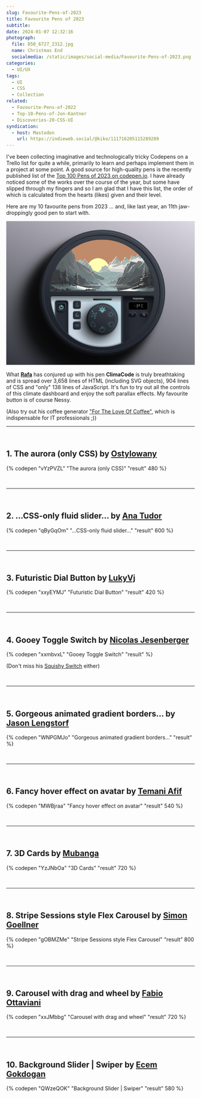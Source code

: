 ```yaml
---
slug: Favourite-Pens-of-2023
title: Favourite Pens of 2023
subtitle:
date: 2024-01-07 12:32:16
photograph:
  file: D50_6727_2312.jpg
  name: Christmas End
  socialmedia: /static/images/social-media/Favourite-Pens-of-2023.png
categories:
  - UI/UX
tags:
  - UI
  - CSS
  - Collection
related:
  - Favourite-Pens-of-2022
  - Top-10-Pens-of-Jon-Kantner
  - Discoveries-20-CSS-UI
syndication:
  - host: Mastodon
    url: https://indieweb.social/@kiko/111716205115289289
---
```


I've been collecting imaginative and technologically tricky Codepens on a Trello list for quite a while, primarily to learn and perhaps implement them in a project at some point. A good source for high-quality pens is the recently published list of the [Top 100 Pens of 2023 on codepen.io](https://codepen.io/2023/popular/pens/). I have already noticed some of the works over the course of the year, but some have slipped through my fingers and so I am glad that I have this list, the order of which is calculated from the hearts (likes) given and their level.

Here are my 10 favourite pens from 2023 ... and, like last year, an 11th jaw-droppingly good pen to start with.

![Fantastic piece of CSS art ... and a little JavaScript](Favourite-Pens-of-2023/climacode.png)

What **[Rafa](https://codepen.io/RAFA3L)** has conjured up with his pen **ClimaCode** is truly breathtaking and is spread over 3,658 lines of HTML (including SVG objects), 904 lines of CSS and "only" 138 lines of JavaScript. It's fun to try out all the controls of this climate dashboard and enjoy the soft parallax effects. My favourite button is of course Nessy.

(Also try out his coffee generator ["For The Love Of Coffee"](https://codepen.io/RAFA3L/pen/QWJOmrL), which is indispensable for IT professionals ;))

<!-- more -->

<hr><br>

## 1. The aurora (only CSS) by [Ostylowany](https://codepen.io/ostylowany)

{% codepen "vYzPVZL" "The aurora (only CSS)" "result" 480 %}

<br><hr><br>

## 2. ...CSS-only fluid slider... by [Ana Tudor](https://codepen.io/thebabydino)

{% codepen "qByGqOm" "...CSS-only fluid slider..." "result" 600 %}

<br><hr><br>

## 3. Futuristic Dial Button by [LukyVj](https://codepen.io/LukyVj)

{% codepen "xxyEYMJ" "Futuristic Dial Button" "result" 420 %}

<br><hr><br>

## 4. Gooey Toggle Switch by [Nicolas Jesenberger](https://codepen.io/nicolasjesenberger)

{% codepen "xxmbvxL" "Gooey Toggle Switch" "result" %}

(Don't miss his [Squishy Switch](https://codepen.io/nicolasjesenberger/pen/bGQwBYo) either)

<br><hr><br>

## 5. Gorgeous animated gradient borders... by [Jason Lengstorf](https://codepen.io/jlengstorf)

{% codepen "WNPGMJo" "Gorgeous animated gradient borders..." "result" %}

<br><hr><br>

## 6. Fancy hover effect on avatar by [Temani Afif](https://codepen.io/t_afif)

{% codepen "MWBjraa" "Fancy hover effect on avatar" "result" 540 %}

<br><hr><br>

## 7. 3D Cards by [Mubanga](https://codepen.io/mubangadv)

{% codepen "YzJNbOa" "3D Cards" "result" 720 %}

<br><hr><br>

## 8. Stripe Sessions style Flex Carousel by [Simon Goellner](https://codepen.io/simeydotme)

{% codepen "gOBMZMe" "Stripe Sessions style Flex Carousel" "result" 800 %}

<br><hr><br>

## 9. Carousel with drag and wheel by [Fabio Ottaviani](https://codepen.io/supah)

{% codepen "xxJMbbg" "Carousel with drag and wheel" "result" 720 %}

<br><hr><br>

## 10. Background Slider | Swiper by [Ecem Gokdogan](https://codepen.io/ecemgo)

{% codepen "QWzeQOK" "Background Slider | Swiper" "result" 580 %}

